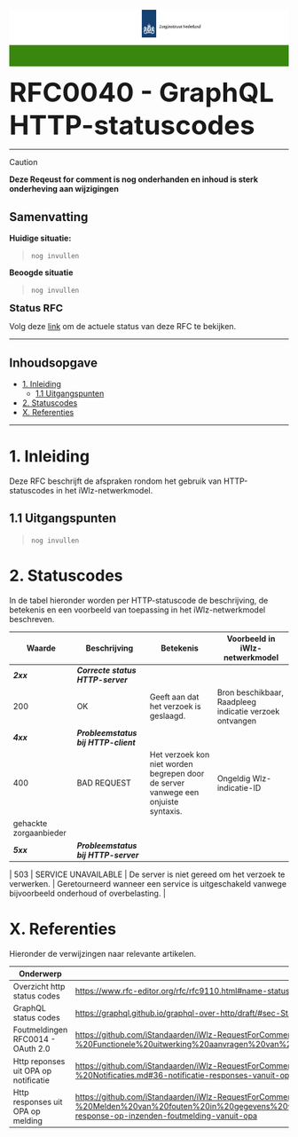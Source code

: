 ![header](../imagesrc/ZinBanner.png "template_header")

<font size="7">**RFC0040 - GraphQL HTTP-statuscodes**</font>

---

> [!CAUTION]
> **Deze Reqeust for comment is nog onderhanden en inhoud is sterk onderheving aan wijzigingen**

## Samenvatting

**Huidige situatie:**

>```nog invullen```

**Beoogde situatie**

>```nog invullen```

<font size="4">**Status RFC**</font>

Volg deze [link](https://github.com/iStandaarden/iWlz-RFC/issues/12) om de actuele status van deze RFC te bekijken.

---
## Inhoudsopgave
- [1. Inleiding](#1-inleiding)
  - [1.1 Uitgangspunten](#11-uitgangspunten)
- [2. Statuscodes](#2-statuscodes)
- [X. Referenties](#x-referenties)


---
# 1. Inleiding
Deze RFC beschrijft de afspraken rondom het gebruik van HTTP-statuscodes in het iWlz-netwerkmodel.

## 1.1 Uitgangspunten
>```nog invullen```

# 2. Statuscodes
In de tabel hieronder worden per HTTP-statuscode de beschrijving, de betekenis en een voorbeeld van toepassing in het iWlz-netwerkmodel beschreven.

| Waarde | Beschrijving | Betekenis | Voorbeeld in iWlz-netwerkmodel |
|--------|--------------|-----------|----------------------------------|
| _**2xx**_    | _**Correcte status HTTP-server**_  | | |
| 200    | OK | Geeft aan dat het verzoek is geslaagd. | Bron beschikbaar, Raadpleeg indicatie verzoek ontvangen |
| _**4xx**_     | _**Probleemstatus bij HTTP-client**_  | | |
| 400    | BAD REQUEST | Het verzoek kon niet worden begrepen door de server vanwege een onjuiste syntaxis. | Ongeldig Wlz-indicatie-ID |
gehackte zorgaanbieder |
| _**5xx**_    | _**Probleemstatus bij HTTP-server**_ | | |

| 503    | SERVICE UNAVAILABLE | De server is niet gereed om het verzoek te verwerken. | Geretourneerd wanneer een service is uitgeschakeld vanwege bijvoorbeeld onderhoud of overbelasting. |



# X. Referenties

Hieronder de verwijzingen naar relevante artikelen.

| Onderwerp                                  |                                                                          |
| ------------------------------------------ | ------------------------------------------------------------------------ |
| Overzicht http status codes | https://www.rfc-editor.org/rfc/rfc9110.html#name-status-codes |
| GraphQL status codes | https://graphql.github.io/graphql-over-http/draft/#sec-Status-Codes |
| Foutmeldingen RFC0014 - OAuth 2.0 | https://github.com/iStandaarden/iWlz-RequestForComment/blob/main/RFC/RFC0014%20-%20Functionele%20uitwerking%20aanvragen%20van%20autorisatie.md#6-foutmeldingen |
| Http reponses uit OPA op notificatie | https://github.com/iStandaarden/iWlz-RequestForComment/blob/main/RFC/RFC0008%20-%20Notificaties.md#36-notificatie-responses-vanuit-opa |
| Http responses uit OPA op melding | https://github.com/iStandaarden/iWlz-RequestForComment/blob/main/RFC/RFC0018%20-%20Melden%20van%20fouten%20in%20gegevens%20volgens%20iStandaard%20iWlz.md#36-response-op-inzenden-foutmelding-vanuit-opa |



